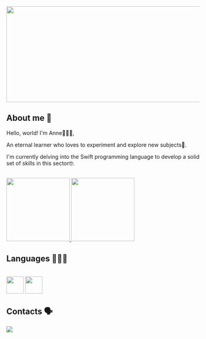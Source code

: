 
<div align="leading">
  <img src="https://github.com/anneauzier/anneauzier/assets/77627818/882c6c7a-5ddc-4b4c-93de-6eb468036a2f" width="1200px" height="250px" />
</div>

## About me 👋

Hello, world! I'm Anne🙋🏻‍♀️,

An eternal learner who loves to experiment and explore new subjects🤩.

I'm currently delving into the Swift programming language to develop a solid set of skills in this sector🤓.

##

<div align="leading">  
  <a href="https://github.com/anneauzier">
    <img height="165em" src="https://github-readme-stats.vercel.app/api?username=anneauzier&show_icons=true&theme=dark">
    <img height="165em" src="https://github-readme-stats.vercel.app/api/top-langs/?theme=dark&layout=compact&username=anneauzier">
  </a>
</div>

## Languages 👩🏻‍💻

<div style="display: inline_block"><br>
  <img height="45" src="https://cdn.jsdelivr.net/gh/devicons/devicon/icons/swift/swift-original.svg">  
  <img height="45" src="https://cdn.jsdelivr.net/gh/devicons/devicon/icons/python/python-original.svg"> 
</div>

## Contacts 🗣️
 
<div> 
  <a href="https://www.linkedin.com/in/anneauzier/" target="_blank"><img src="https://img.shields.io/badge/-LinkedIn-%230077B5?style=for-the-badge&logo=linkedin&logoColor=white" target="_blank"></a>   
</div>

